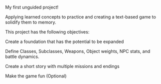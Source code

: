My first unguided project!

Applying learned concepts to practice and creating a text-based game to solidify them to memory.

This project has the following objectives:

Create a foundation that has the potential to be expanded

Define Classes, Subclasses, Weapons, Object weights, NPC stats, and battle dynamics.

Create a short story with multiple missions and endings

Make the game fun (Optional)
